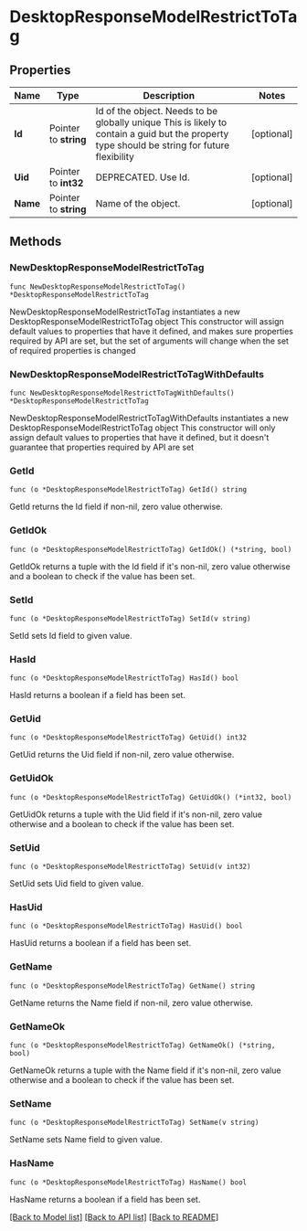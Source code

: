 # DesktopResponseModelRestrictToTag

## Properties

Name | Type | Description | Notes
------------ | ------------- | ------------- | -------------
**Id** | Pointer to **string** | Id of the object. Needs to be globally unique This is likely to contain a guid but the property type should be string for future flexibility | [optional] 
**Uid** | Pointer to **int32** | DEPRECATED. Use Id. | [optional] 
**Name** | Pointer to **string** | Name of the object. | [optional] 

## Methods

### NewDesktopResponseModelRestrictToTag

`func NewDesktopResponseModelRestrictToTag() *DesktopResponseModelRestrictToTag`

NewDesktopResponseModelRestrictToTag instantiates a new DesktopResponseModelRestrictToTag object
This constructor will assign default values to properties that have it defined,
and makes sure properties required by API are set, but the set of arguments
will change when the set of required properties is changed

### NewDesktopResponseModelRestrictToTagWithDefaults

`func NewDesktopResponseModelRestrictToTagWithDefaults() *DesktopResponseModelRestrictToTag`

NewDesktopResponseModelRestrictToTagWithDefaults instantiates a new DesktopResponseModelRestrictToTag object
This constructor will only assign default values to properties that have it defined,
but it doesn't guarantee that properties required by API are set

### GetId

`func (o *DesktopResponseModelRestrictToTag) GetId() string`

GetId returns the Id field if non-nil, zero value otherwise.

### GetIdOk

`func (o *DesktopResponseModelRestrictToTag) GetIdOk() (*string, bool)`

GetIdOk returns a tuple with the Id field if it's non-nil, zero value otherwise
and a boolean to check if the value has been set.

### SetId

`func (o *DesktopResponseModelRestrictToTag) SetId(v string)`

SetId sets Id field to given value.

### HasId

`func (o *DesktopResponseModelRestrictToTag) HasId() bool`

HasId returns a boolean if a field has been set.

### GetUid

`func (o *DesktopResponseModelRestrictToTag) GetUid() int32`

GetUid returns the Uid field if non-nil, zero value otherwise.

### GetUidOk

`func (o *DesktopResponseModelRestrictToTag) GetUidOk() (*int32, bool)`

GetUidOk returns a tuple with the Uid field if it's non-nil, zero value otherwise
and a boolean to check if the value has been set.

### SetUid

`func (o *DesktopResponseModelRestrictToTag) SetUid(v int32)`

SetUid sets Uid field to given value.

### HasUid

`func (o *DesktopResponseModelRestrictToTag) HasUid() bool`

HasUid returns a boolean if a field has been set.

### GetName

`func (o *DesktopResponseModelRestrictToTag) GetName() string`

GetName returns the Name field if non-nil, zero value otherwise.

### GetNameOk

`func (o *DesktopResponseModelRestrictToTag) GetNameOk() (*string, bool)`

GetNameOk returns a tuple with the Name field if it's non-nil, zero value otherwise
and a boolean to check if the value has been set.

### SetName

`func (o *DesktopResponseModelRestrictToTag) SetName(v string)`

SetName sets Name field to given value.

### HasName

`func (o *DesktopResponseModelRestrictToTag) HasName() bool`

HasName returns a boolean if a field has been set.


[[Back to Model list]](../README.md#documentation-for-models) [[Back to API list]](../README.md#documentation-for-api-endpoints) [[Back to README]](../README.md)


